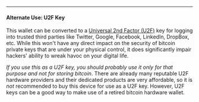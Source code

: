 ---

#### Alternate Use: U2F Key
This wallet can be converted to a [Universal 2nd Factor (U2F)](https://en.wikipedia.org/wiki/Universal_2nd_Factor) key for logging into trusted third parties like Twitter, Google, Facebook, LinkedIn, DropBox, etc.
While this won't have any direct impact on the security of bitcoin private keys that are under your physical control, it does significantly impair hackers' ability to wreak havoc on your digital life.

*If you use this as a U2F key, you should probably use it only for that purpose and not for storing bitcoin*.
There are already many reputable U2F hardware providers and their dedicated products are very affordable, so it is *not* recommended to buy this device for use as a U2F key.
However, U2F keys can be a good way to make use of a retired bitcoin hardware wallet.
